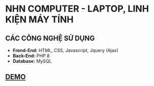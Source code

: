 # NHN COMPUTER - LAPTOP, LINH KIỆN MÁY TÍNH

## CÁC CÔNG NGHỆ SỬ DỤNG

- **Frond-End:** HTML, CSS, Javascript, Jquery (Ajax)
- **Back-End:** PHP 8
- **Database:** MySQL

## [DEMO](http://nhncomputer.epizy.com/)


